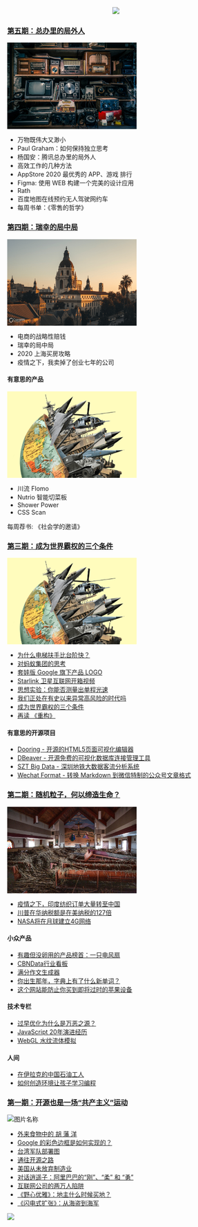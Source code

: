 <div align="center">
  <img src="./assets/images/tefact-weekly.png">
</div>

### [第五期：总办里的局外人](./resources/2020-12-05.md)

<img src="./assets/images/5/8.png" width = "300" height = "200" alt="图片名称" align=center />

- 万物既伟大又渺小
- Paul Graham：如何保持独立思考
- 杨国安：腾讯总办里的局外人
- 高效工作的几种方法
- AppStore 2020 最优秀的 APP、游戏 排行
- Figma: 使用 WEB 构建一个完美的设计应用
- Rath
- 百度地图在线预约无人驾驶网约车
- 每周书单：《零售的哲学》

### [第四期：瑞幸的局中局](./resources/2020-11-17.md)

<img src="./assets/images/4/amer.png" width = "300" height = "200" alt="图片名称" align=center />

- 电商的战略性赔钱
- 瑞幸的局中局
- 2020 上海买房攻略
- 疫情之下，我卖掉了创业七年的公司

#### 有意思的产品

<img src="./assets/images/3/10.48.30.png" width = "300" height = "200" alt="图片名称" align=center />

- 川流 Flomo
- Nutrio 智能切菜板
- Shower Power
- CSS Scan

每周荐书: 《社会学的邀请》

### [第三期：成为世界霸权的三个条件](./resources/2020-11-01.md)

<img src="./assets/images/3/10.48.30.png" width = "300" height = "200" alt="图片名称" align=center />

- [为什么电梯扶手比台阶快？](https://mp.weixin.qq.com/s/K2F494RqPpacPEWl8jrQ7Q)
- [对蚂蚁集团的思考](https://mp.weixin.qq.com/s/K2F494RqPpacPEWl8jrQ7Q)
- [套娃版 Google 旗下产品 LOGO](https://mp.weixin.qq.com/s/K2F494RqPpacPEWl8jrQ7Q)
- [Starlink 卫星互联网开箱视频 ](https://mp.weixin.qq.com/s/K2F494RqPpacPEWl8jrQ7Q)
- [思想实验：你能否测量出单程光速](https://mp.weixin.qq.com/s/K2F494RqPpacPEWl8jrQ7Q)
- [我们正处在有史以来异常高风险的时代吗](https://mp.weixin.qq.com/s/K2F494RqPpacPEWl8jrQ7Q)
- [成为世界霸权的三个条件](https://mp.weixin.qq.com/s/K2F494RqPpacPEWl8jrQ7Q)
- [再读 《重构》](https://mp.weixin.qq.com/s/K2F494RqPpacPEWl8jrQ7Q)

#### 有意思的开源项目

- [Dooring - 开源的HTML5页面可视化编辑器](https://mp.weixin.qq.com/s/K2F494RqPpacPEWl8jrQ7Q)
- [DBeaver - 开源免费的可视化数据库连接管理工具](https://mp.weixin.qq.com/s/K2F494RqPpacPEWl8jrQ7Q)
- [SZT Big Data - 深圳地铁大数据客流分析系统](https://mp.weixin.qq.com/s/K2F494RqPpacPEWl8jrQ7Q)
- [Wechat Format -  转换 Markdown 到微信特制的公众号文章格式](https://mp.weixin.qq.com/s/K2F494RqPpacPEWl8jrQ7Q)

### [第二期：随机粒子，何以缔造生命？](./resources/2020-10-24.md)

<img src="./assets/images/2/nlphotohurricanelaurawetlands2church.jpg" width = "300" alt="图片名称" align=center />

- [疫情之下，印度纺织订单大量转至中国](https://mp.weixin.qq.com/s/iQf5qGYq6RdkaThlyO0TLA)
- [川普在华纳税额是在美纳税的127倍](https://mp.weixin.qq.com/s/iQf5qGYq6RdkaThlyO0TLA)
- [NASA将在月球建立4G网络](https://mp.weixin.qq.com/s/iQf5qGYq6RdkaThlyO0TLA)

#### 小众产品

- [有趣但没卵用的产品榜首：一只电风扇](https://mp.weixin.qq.com/s/iQf5qGYq6RdkaThlyO0TLA)
- [CBNData行业看板](https://mp.weixin.qq.com/s/iQf5qGYq6RdkaThlyO0TLA)
- [满分作文生成器](https://mp.weixin.qq.com/s/iQf5qGYq6RdkaThlyO0TLA)
- [你出生那年，字典上有了什么新单词？](https://mp.weixin.qq.com/s/iQf5qGYq6RdkaThlyO0TLA)
- [这个网站能防止你买到即将过时的苹果设备](https://mp.weixin.qq.com/s/iQf5qGYq6RdkaThlyO0TLA)

#### 技术专栏

- [过早优化为什么是万恶之源？](https://mp.weixin.qq.com/s/iQf5qGYq6RdkaThlyO0TLA)
- [JavaScript 20年演进经历](https://mp.weixin.qq.com/s/iQf5qGYq6RdkaThlyO0TLA)
- [WebGL 水纹流体模拟](https://mp.weixin.qq.com/s/iQf5qGYq6RdkaThlyO0TLA)

#### 人间

- [在伊拉克的中国石油工人](https://mp.weixin.qq.com/s/iQf5qGYq6RdkaThlyO0TLA)
- [如何创造环境让孩子学习编程](https://mp.weixin.qq.com/s/iQf5qGYq6RdkaThlyO0TLA)

### [第一期：开源也是一场“共产主义”运动](./resources/2020-10-19.md)

<img src="./assets/images/1.png" width = "300" alt="图片名称" align=center />
 
- [外来食物中的 胡 藩 洋](https://mp.weixin.qq.com/s/dhs67fD4_663j4htBNYX7g)
- [Google 的彩色边框是如何实现的？](https://mp.weixin.qq.com/s/dhs67fD4_663j4htBNYX7g)
- [台湾军队部署图](https://mp.weixin.qq.com/s/dhs67fD4_663j4htBNYX7g)
- [通往开源之路](https://mp.weixin.qq.com/s/dhs67fD4_663j4htBNYX7g)
- [美国从未放弃制造业](https://mp.weixin.qq.com/s/dhs67fD4_663j4htBNYX7g)
- [对话逍遥子：阿里巴巴的“刚”、“柔” 和 “勇”](https://mp.weixin.qq.com/s/dhs67fD4_663j4htBNYX7g)
- [互联网公司的两万人陷阱](https://mp.weixin.qq.com/s/dhs67fD4_663j4htBNYX7g)
- [《野心优雅》：地主什么时候买地？](https://mp.weixin.qq.com/s/dhs67fD4_663j4htBNYX7g)
- [《闪电式扩张》：从海盗到海军](https://mp.weixin.qq.com/s/dhs67fD4_663j4htBNYX7g)

![](./assets/images/tefact-weekly-qrcode.png)

